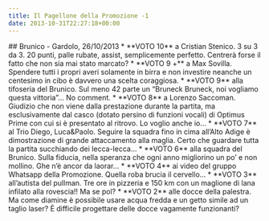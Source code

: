 ```yaml
---
title: Il Pagellone della Promozione -1
date: 2013-10-31T22:27:18+00:00
---
```

\## Brunico - Gardolo, 26/10/2013 \* \*\*VOTO 10\*\* a Cristian Stenico. 3 su 3 da 3. 20 punti, palle rubate, assist, semplicemente perfetto. Centrerà forse il fatto che non sia mai stato marcato? \* \*\*VOTO 9 +\*\* a Max Sovilla. Spendere tutti i propri averi solamente in birra e non investire neanche un centesimo in cibo è davvero una scelta coraggiosa. \* \*\*VOTO 9\*\* alla tifoseria del Brunico. Sul meno 42 parte un “Bruneck Bruneck, noi vogliamo questa vittoria”… No comment. \* \*\*VOTO 8\*\* a Lorenzo Saccoman. Giudizio che non viene dalla prestazione durante la partita, ma esclusivamente dal casco (dotato persino di funzioni vocali) di Optimus Prime con cui si è presentato al ritrovo. Lo voglio anche io… \* \*\*VOTO 7\*\* al Trio Diego, Luca&Paolo. Seguire la squadra fino in cima all’Alto Adige è dimostrazione di grande attaccamento alla maglia. Certo che guardare tutta la partita succhiando dei lecca-lecca… \* \*\*VOTO 6\*\* alla squadra del Brunico. Sulla fiducia, nella speranza che ogni anno migliorino un po’ e non mollino. Ghe n’è ancor da laorar… \* \*\*VOTO 4\*\* ai video del gruppo Whatsapp della Promozione. Quella roba brucia il cervello… \* \*\*VOTO 3\*\* all’autista del pullman. Tre ore in pizzeria e 150 km con un maglione di lana infilato alla rovescia!! Ma se pol? \* \*\*VOTO 2\*\* alle docce della palestra. Ma come diamine è possibile usare acqua fredda e un getto simile ad un taglio laser? È difficile progettare delle docce vagamente funzionanti?